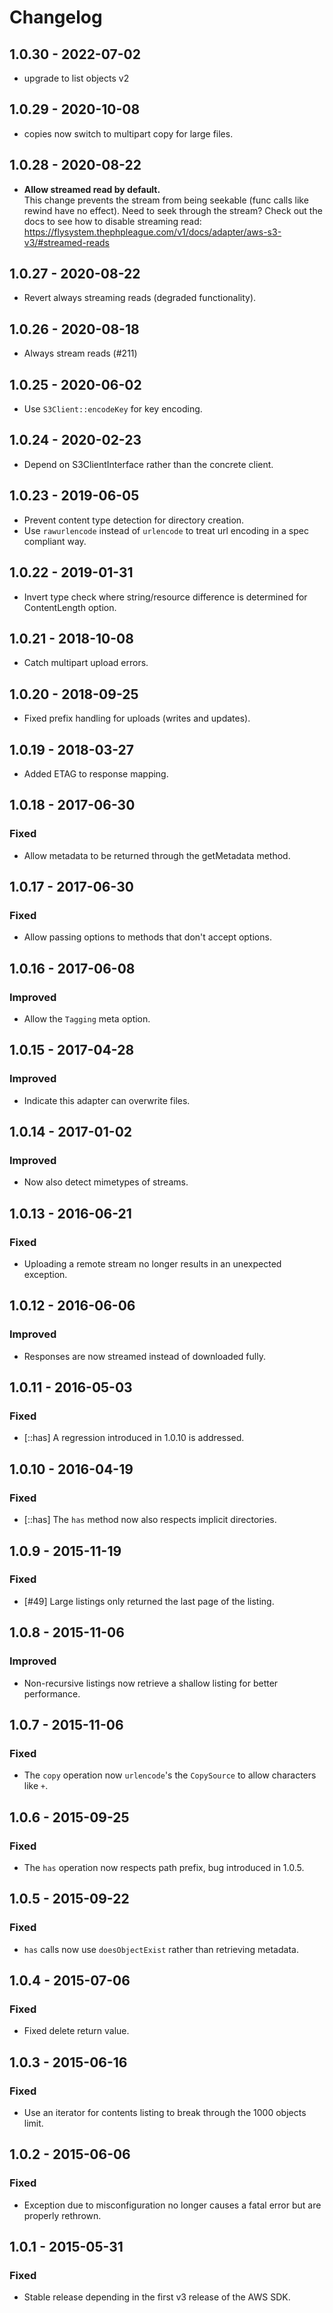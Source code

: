 # Changelog

## 1.0.30 - 2022-07-02

* upgrade to list objects v2

## 1.0.29 - 2020-10-08

* copies now switch to multipart copy for large files.

## 1.0.28 - 2020-08-22

* __Allow streamed read by default.__<br/>
  This change prevents the stream from being seekable (func
  calls like rewind have no effect). Need to seek through the stream?
  Check out the docs to see how to disable streaming read: https://flysystem.thephpleague.com/v1/docs/adapter/aws-s3-v3/#streamed-reads 

## 1.0.27 - 2020-08-22

* Revert always streaming reads (degraded functionality).

## 1.0.26 - 2020-08-18

* Always stream reads (#211)

## 1.0.25 - 2020-06-02

* Use `S3Client::encodeKey` for key encoding.

## 1.0.24 - 2020-02-23

* Depend on S3ClientInterface rather than the concrete client.

## 1.0.23 - 2019-06-05

* Prevent content type detection for directory creation.
* Use `rawurlencode` instead of `urlencode` to treat url encoding in a spec compliant way.

## 1.0.22 - 2019-01-31

* Invert type check where string/resource difference is determined for ContentLength option.

## 1.0.21 - 2018-10-08

* Catch multipart upload errors.

## 1.0.20 - 2018-09-25

* Fixed prefix handling for uploads (writes and updates).

## 1.0.19 - 2018-03-27

* Added ETAG to response mapping.

## 1.0.18 - 2017-06-30

### Fixed

* Allow metadata to be returned through the getMetadata method.

## 1.0.17 - 2017-06-30

### Fixed

* Allow passing options to methods that don't accept options.

## 1.0.16 - 2017-06-08

### Improved

* Allow the `Tagging` meta option.

## 1.0.15 - 2017-04-28

### Improved

* Indicate this adapter can overwrite files.

## 1.0.14 - 2017-01-02

### Improved

* Now also detect mimetypes of streams.

## 1.0.13 - 2016-06-21

### Fixed

* Uploading a remote stream no longer results in an unexpected exception.

## 1.0.12 - 2016-06-06

### Improved

* Responses are now streamed instead of downloaded fully.

## 1.0.11 - 2016-05-03

### Fixed

* [::has] A regression introduced in 1.0.10 is addressed.

## 1.0.10 - 2016-04-19

### Fixed

* [::has] The `has` method now also respects implicit directories.

## 1.0.9 - 2015-11-19

### Fixed

* [#49] Large listings only returned the last page of the listing.

## 1.0.8 - 2015-11-06

### Improved

* Non-recursive listings now retrieve a shallow listing for better performance.

## 1.0.7 - 2015-11-06

### Fixed

* The `copy` operation now `urlencode`'s the `CopySource` to allow characters like `+`.

## 1.0.6 - 2015-09-25

### Fixed

* The `has` operation now respects path prefix, bug introduced in 1.0.5.

## 1.0.5 - 2015-09-22

### Fixed

* `has` calls now use `doesObjectExist` rather than retrieving metadata.

## 1.0.4 - 2015-07-06

### Fixed

* Fixed delete return value.

## 1.0.3 - 2015-06-16

### Fixed

* Use an iterator for contents listing to break through the 1000 objects limit.

## 1.0.2 - 2015-06-06

### Fixed

* Exception due to misconfiguration no longer causes a fatal error but are properly rethrown.

## 1.0.1 - 2015-05-31

### Fixed

* Stable release depending in the first v3 release of the AWS SDK.
